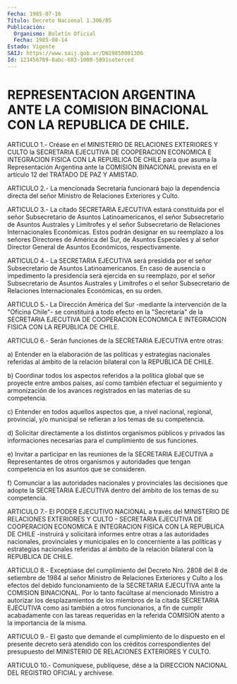 ```yaml
---
Fecha: 1985-07-16
Título: Decreto Nacional 1.306/85
Publicación:
  Organismo: Boletín Oficial
  Fecha: 1985-08-14
Estado: Vigente
SAIJ: https://www.saij.gob.ar/DN19850001306
Id: 123456789-0abc-603-1000-5891soterced
---
```

# REPRESENTACION ARGENTINA ANTE LA COMISION BINACIONAL CON LA REPUBLICA DE CHILE.

<a id="1"></a>
ARTICULO  1.-  Créase  en  el MINISTERIO DE RELACIONES EXTERIORES Y CULTO  la  SECRETARIA  EJECUTIVA    DE    COOPERACION  ECONOMICA  E INTEGRACION  FISICA CON LA REPUBLICA DE CHILE  para  que  asuma  la Representación  Argentina  ante  la COMISION BINACIONAL prevista en el artículo 12 del TRATADO DE PAZ Y AMISTAD.

<a id="2"></a>
ARTICULO    2.-    La  mencionada  Secretaría  funcionará  bajo  la dependencia directa  del  señor Ministro de Relaciones Exteriores y Culto.

<a id="3"></a>
ARTICULO  3.- La citado SECRETARIA EJECUTIVA estará constituída por el  señor  Subsecretario  de  Asuntos  Latinoamericanos,  el  señor Subsecretario   de  Asuntos  Australes  y  Limítrofes  y  el  señor Subsecretario  de   Relaciones  Internacionales  Económicas.  Estos podrán  designar  en su  reemplazo  a  los  señores  Directores  de América del Sur, de  Asuntos Especiales y al señor Director General de Asuntos Económicos, respectivamente.

<a id="4"></a>
ARTICULO  4.-  La  SECRETARIA EJECUTIVA será presidida por el señor Subsecretario de Asuntos  Latinoamericanos.  En  caso de ausencia o impedimento  la presidencia será ejercida en su reemplazo,  por  el señor Subsecretario  de  Asuntos  Australes y Limítrofes o el señor Subsecretario  de  Relaciones  Internacionales  Económicas,  en  su orden.

<a id="5"></a>
ARTICULO 5.- La Dirección América del Sur -mediante la intervención  de  la  "Oficina Chile"- se constituirá a todo efecto en  la  "Secretaría"  de la  SECRETARIA  EJECUTIVA  DE  COOPERACION ECONOMICA  E  INTEGRACION    FISICA  CON  LA  REPUBLICA  DE  CHILE.

<a id="6"></a>
ARTICULO  6.-  Serán  funciones  de  la  SECRETARIA EJECUTIVA entre otras:

a)  Entender  en  la  elaboración  de las políticas  y  estrategias nacionales  referidas al ámbito de la  relación  bilateral  con  la REPUBLICA DE CHILE.

b) Coordinar  todos los aspectos referidos a la política global que se proyecte entre  ambos  países,  así  como  también  efectuar  el seguimiento  y  armonización  de  los  avances  registrados  en las materias de su competencia.

c)  Entender  en  todos  aquellos  aspectos  que, a nivel nacional, regional, provincial, y/o municipal se refieran  a  los temas de su competencia.

d)  Solicitar  directamente a los distintos organismos  públicos  y privados las informaciones  necesarias  para el cumplimiento de sus funciones.

e)  Invitar  a  participar  en  las  reuniones   de  la  SECRETARIA EJECUTIVA  a Representantes de otros organismos y  autoridades  que tengan  competencia    en  los  asuntos  que  se  consideren.

f)  Comunciar  a  las autoridades  nacionales  y  provinciales  las decisiones que adopte  la SECRETARIA EJECUTIVA dentro del ámbito de los temas de su competencia.

<a id="7"></a>
ARTICULO  7.-  El  PODER EJECUTIVO NACIONAL a través del MINISTERIO DE  RELACIONES  EXTERIORES   Y  CULTO  -  SECRETARIA  EJECUTIVA  DE COOPERACION ECONOMICA E INTEGRACION  FISICA  CON  LA  REPUBLICA  DE CHILE    -instruirá   y  solicitará  informes  entre  otras  a  las autoridades  nacionales,    provinciales    y   municipales  en  lo concerniente a las políticas y estrategias nacionales  referidas al ámbito  de  la  relación  bilateral  con  la  REPUBLICA  DE  CHILE.

<a id="8"></a>
ARTICULO  8.- Exceptúase del cumplimiento del Decreto Nro. 2808 del 8 de setiembre  de  1984 al señor Ministro de Relaciones Exteriores y Culto a los efectos  del  debido  funcionamiento de la SECRETARIA EJECUTIVA ante la COMISION BINACIONAL.  Por  lo  tanto facúltase al mencionado  Ministro  a  autorizar  los  desplazamientos    de  los miembros  de  la  citada  SECRETARIA  EJECUTIVA  como así también a otros funcionarios, a fin de cumplir acabadamente  con  las  tareas requeridas  en  la referida COMISION atento a la importancia de  la misma.

<a id="9"></a>
ARTICULO  9.-  El gasto que demande el cumplimiento de lo dispuesto en el presente decreto será atendido con los créditos correspondientes  del  presupuesto  del  MINISTERIO  DE  RELACIONES EXTERIORES Y CULTO.

<a id="10"></a>
ARTICULO    10.-  Comuníquese,  publíquese,  dése  a  la  DIRECCION NACIONAL DEL REGISTRO OFICIAL y archívese.